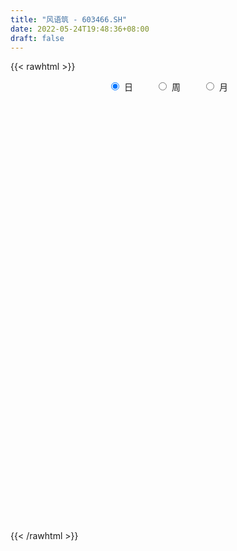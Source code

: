 ```yaml
---
title: "风语筑 - 603466.SH"
date: 2022-05-24T19:48:36+08:00
draft: false
---
```

{{< rawhtml >}}
    <div style="text-align: center">
        <label style="padding: 1rem;"><input style="margin-right: .5rem" type="radio" name="period" value="D" checked onclick="period_change(this)">日</label>
        <label style="padding: 1rem;"><input style="margin-right: .5rem" type="radio" name="period" value="W" onclick="period_change(this)">周</label>
        <label style="padding: 1rem;"><input style="margin-right: .5rem" type="radio" name="period" value="M" onclick="period_change(this)">月</label>
    </div>
    <div id="chart" style="height: 700px;"></div> 
    <script type="text/javascript">
        const D_v = [41993.42,35519.42,39553.93,101049.92,99300.63,116173.93,100685.04,66268.13,55798.67,127749.88,69896.4,44901.84,62229.08,79442.19,123344.7,91780.1,120014.37,94776.54,70561.45,57696.3,39250.24,39596.42,53747.57,56988.83,62332.77,50523.16,55804.7,48244.4,44034.58,37163.55,41762.94,74184.85,78131.35,119794.86,51373.17,41249.99,59809.21,59322.16,32217.3,42477.97,33310.97,39058.37,108955.75,117903.03,79481.76,66039.72,60031.75,41143.75,41763.54,44408.77,56281.23,46356.13,82341.26,52565.54,35132.05,39160.52,39493.66,40415.84,27657.05,26717.62,24825.1,26800.4,25431.77,26158.07,39598.16,33217.6,25317.83,77124.92,34918.92,24779.02,25623.75,25915.05,29017.66,29013.92,23019.51,48338.46,92877.83,69374.26,81900.04,64994.15,42964.3,62716.21,204963.56,259162.31,196293.21,116635.79,97835.79,91118.68,57789.88,84135.15,59272.75,62515.84,67716.85,84034.78,72856.91,71515.85,49000.07,26562.35,30582.78,25712.45,33508.07,32017.75,21942.23,19190.09,23944.85,23776.55,53264.59,33264.4,73064.74,57309.46,50929.67,33520.12,28343.02,106448.75,152870.27,104875.16,164245.13,236434.25,335922.61,254728.43,190595.96,239705.91,262835.63,285285.51,217940.67,179196.85,149860.92,210701.91,142320.34,122678.82,214840.48,190533.2,137189.23,80812.18,77329.43,93038.82,65509.51,81050.26,50135.06,75985.61,103364.47,98688.51,95786.95,143696.57,293544.59,262941.79,470065.87,372437.8,271371.03,399041.18,432173.98,402625.14,252374.96,305088.66,295330.5,235475.61,183320.66,271171.74,205121.45,279039.48,304565.4,217149.44,195996.81,178008.8,150618.26,198991.54,198858.32,290970.16,287696.32,411476.45,258974.63,273120.37,209554.19,264539.02,188463.38,262871.28,232403.6,250685.62,209182.01,156056.44,200192.5,173889.59,242515.18,146541.32,136803.48,153817.38,150626.91,151182.12,142637.84,179016.8,126871.31,149644.11,101491.32,83873.73,93834.25,118525.65,90395.99,248200.05,198098.45,193935.76,167014.7,130598.27,99487.54,87949.33,82106.09,130234.61,145105.84,79931.78,85062.29,149774.79,177836.98,140175.55,139416.97,221307.46,151554.12,125152.03,111350.62,235332.12,204935.33,154566.84,184751.48,114647.66,110525.73,174770.3,130351.36,105133.47,61593.23,81530.78,113494.52,92526.07,65595.49,99348.07,78724.0,91921.03,70311.22,115726.7,76032.56,69483.65,57140.77,66214.48,91071.06,119525.58,66675.78,69308.67,80134.67,80681.75,77928.01,55824.52,130260.14,203369.57]
const D_histogram = [0.0,-0.0008615385,0.1250939119,0.2049917045,0.1582622679,-0.0116434041,-0.1723137276,-0.2772305423,-0.3085999331,-0.2421540819,-0.1900829518,-0.1484501154,-0.0775259649,-0.0016819695,-0.0272136381,-0.0804236329,-0.1550291518,-0.1360342445,-0.1018159331,-0.0947173233,-0.0945622318,-0.1023808665,-0.0934942369,-0.1203385488,-0.0817429772,-0.0467257241,-0.0061078071,-0.004299968,0.0018154455,0.0007333957,0.0117877591,0.0579224088,0.0692492165,0.0069534091,-0.0408019286,-0.0621691094,-0.0210625412,-0.0035322864,0.0097970572,-0.0038402602,0.0001672469,0.0169382568,0.062489419,0.1420562522,0.1644201593,0.1832066425,0.1594197073,0.1149375921,0.0927391841,0.0580184824,0.0113933407,-0.0121953021,-0.0902801926,-0.1656761612,-0.1737918175,-0.1370014048,-0.1100571667,-0.062366167,-0.0308328137,-0.0103713398,-0.0010893745,0.0326102303,0.0593517717,0.0706223738,0.091865957,0.0867667514,0.0824567152,0.0033744755,-0.0412162291,-0.0585659658,-0.0609894894,-0.0448570262,-0.016561129,0.0108930586,0.0286975378,0.0605148482,0.0578278065,0.0290559269,0.0606814647,0.1009251698,0.1135984263,0.1425293313,0.2346919474,0.3566535113,0.340752833,0.2665794393,0.2300001468,0.1494543618,0.1090506012,0.0892948011,0.0705493206,0.0749569674,0.0577367559,0.0602787486,0.0040990582,-0.0827596727,-0.1707038182,-0.2071039633,-0.1903100175,-0.1718923127,-0.1415433968,-0.1030700334,-0.072773523,-0.0573207295,-0.0524892823,-0.0576396111,-0.0226962446,-0.0077989978,0.0416338146,0.0717360105,0.0503282213,0.0116823807,-0.0019453224,0.0544335165,0.1248081441,0.1246766002,0.1777169122,0.2794059222,0.3137220293,0.3945554223,0.3787928726,0.4039188962,0.5219965785,0.5320490137,0.4879699435,0.3652120921,0.2766002318,0.1234222636,0.0026180648,-0.0679555584,-0.036820789,-0.0341064663,-0.1086205101,-0.1705883596,-0.2376478277,-0.2712945996,-0.2816167862,-0.3284670912,-0.3388483556,-0.3225023184,-0.2825060216,-0.2112700379,-0.1811423021,-0.107747475,0.0689365064,0.3137044751,0.5091043042,0.6538613098,0.6237805972,0.6757231399,0.7811950128,0.7635751881,0.6852179593,0.6338788779,0.424584037,0.2539247823,0.0826638736,0.0563850325,-0.0066844709,0.0432485348,0.1102390502,0.0188701223,-0.144672553,-0.2015978527,-0.3165273507,-0.2906733699,-0.3406450565,-0.1973450955,0.0772623277,0.1904938399,0.2313078155,0.0855808184,-0.0100780929,0.0698047772,0.0007346652,0.0671991581,-0.1207041353,-0.2632710442,-0.5084708518,-0.6495475386,-0.6577736964,-0.6982257898,-0.8438710646,-0.9527172795,-0.9744616787,-0.9044281127,-0.8282575746,-0.7592801932,-0.6450043905,-0.6523611193,-0.5790053245,-0.5552272711,-0.4744362188,-0.3904205133,-0.2944963428,-0.1967418173,-0.1510175246,-0.0212566627,0.0893288452,0.0115017766,-0.0871912468,-0.1074364225,-0.089969385,-0.1121169658,-0.1640594383,-0.0930956063,0.0086378238,0.0783556022,0.1477858164,0.2341191398,0.331731254,0.3105624167,0.3117105235,0.3567083001,0.3647533748,0.3719966646,0.3366665455,0.3765688794,0.4134503631,0.373448751,0.2060938329,0.0572025277,-0.0271308493,-0.04864889,-0.1259212754,-0.238268894,-0.2838436923,-0.2698524743,-0.2377901247,-0.2689302429,-0.3119120152,-0.4289130741,-0.5067012931,-0.4787359819,-0.4601661018,-0.3567886655,-0.2756991252,-0.2447486885,-0.1786423883,-0.0878157235,-0.0217938388,0.0693037745,0.1163017331,0.1425027462,0.157161227,0.1494185621,0.1442932138,0.1573407473,0.2726335423,0.2692097083]
const D_fast = [0.0,-0.0010769231,0.1561520053,0.287297724,0.2801338543,0.1073173313,-0.0964314241,-0.2706558743,-0.3791752485,-0.3732679177,-0.3687175256,-0.3641972181,-0.3126545587,-0.2372310557,-0.2695661339,-0.3428820369,-0.4562448437,-0.4712584976,-0.4624941694,-0.4790748904,-0.5025603568,-0.5359742082,-0.5504611379,-0.6073900869,-0.5892302596,-0.5658944376,-0.5268034723,-0.5260706252,-0.5195013503,-0.5204000513,-0.506398748,-0.4457834962,-0.4171443844,-0.4777018394,-0.5356576593,-0.5725671175,-0.5367261846,-0.5200790014,-0.5043003934,-0.5188977759,-0.514848457,-0.4938428829,-0.4326693661,-0.3175884698,-0.2541195229,-0.189531379,-0.1734633874,-0.1892111046,-0.1882247166,-0.2084407976,-0.2522176042,-0.2788550725,-0.3795100112,-0.4963250201,-0.5478886307,-0.5453485693,-0.5459186229,-0.5138191649,-0.489994015,-0.4721253761,-0.4631157544,-0.421263592,-0.3796841076,-0.3507579121,-0.3065478397,-0.2899553574,-0.2736512148,-0.3518898357,-0.4067845975,-0.4387758257,-0.4564467216,-0.451528515,-0.4273729,-0.3971954478,-0.3722165841,-0.3252705617,-0.3135006518,-0.3350085496,-0.2882126457,-0.2227376481,-0.181664785,-0.1171015471,0.0337340557,0.2448589975,0.3141465274,0.3066179935,0.3275387377,0.2843565431,0.2712154329,0.2737833331,0.2726751827,0.2958220714,0.2930360488,0.3106477286,0.2554928028,0.1479441537,0.0173240537,-0.0708520822,-0.1016356408,-0.1261910141,-0.1312279475,-0.1185220925,-0.1064189628,-0.1052963517,-0.1135872251,-0.1331474566,-0.1038781513,-0.090930654,-0.0310893879,0.0169468107,0.0081210767,-0.0276041687,-0.0417182024,0.0282690157,0.1298456792,0.1608832854,0.2583528254,0.4298933161,0.5426399305,0.722112179,0.8010478475,0.9271535952,1.1757304221,1.3187951107,1.3967085264,1.365253698,1.3457918957,1.2234694934,1.1033198107,1.015757298,1.0376868701,1.0318745762,0.9302054049,0.8255904655,0.6991190404,0.5976486186,0.5169222355,0.3879551578,0.2928618044,0.228582262,0.1979520535,0.2163705276,0.201212688,0.2476706462,0.4415887543,0.7647828418,1.0874587469,1.3956810799,1.5215455166,1.7424188443,2.0431894704,2.2164634427,2.3094107037,2.4165413418,2.3133925102,2.2062144511,2.0556195108,2.0434369278,1.9786963066,2.0394414461,2.133991724,2.0473403267,1.8476295131,1.7403047502,1.5462434146,1.4994290529,1.3642961022,1.4582597893,1.7521827944,1.9130377665,2.0116786961,1.8873469036,1.789168469,1.8865025334,1.8176160878,1.9008803701,1.682801043,1.474416373,1.1020988524,0.798635281,0.6259656991,0.4109571582,0.0543441173,-0.2926814175,-0.5580412363,-0.7141146985,-0.8450085541,-0.965851221,-1.0128265158,-1.1832735245,-1.2546690609,-1.3696978252,-1.4075158277,-1.4211052504,-1.3988051656,-1.3502360945,-1.342266183,-1.2178194867,-1.0849017675,-1.1598533919,-1.280344227,-1.3274485084,-1.3324738171,-1.3826506393,-1.4756079714,-1.4279180411,-1.324025155,-1.2347184761,-1.1283418077,-0.9834786993,-0.8029337717,-0.7464620048,-0.6673862671,-0.5332114155,-0.4339779971,-0.3337355411,-0.2848990238,-0.1508544701,-0.0106103957,0.04275018,-0.0730812798,-0.2076719532,-0.2987880425,-0.3324683057,-0.4412210099,-0.6131358521,-0.7296715734,-0.7831434739,-0.8105286555,-0.9089013345,-1.0298611105,-1.254090438,-1.4585539803,-1.5502726646,-1.6467443099,-1.6325640399,-1.6203992809,-1.6506360164,-1.6291903133,-1.5603175793,-1.4997441544,-1.3913205974,-1.3152472056,-1.2534205059,-1.1994717184,-1.1698597427,-1.1389117875,-1.0865290672,-0.9030778867,-0.8391992936]
const D_slow = [0.0,-0.0002153846,0.0310580934,0.0823060195,0.1218715865,0.1189607354,0.0758823035,0.006574668,-0.0705753153,-0.1311138358,-0.1786345738,-0.2157471026,-0.2351285938,-0.2355490862,-0.2423524957,-0.262458404,-0.3012156919,-0.335224253,-0.3606782363,-0.3843575671,-0.4079981251,-0.4335933417,-0.4569669009,-0.4870515381,-0.5074872824,-0.5191687135,-0.5206956652,-0.5217706572,-0.5213167958,-0.5211334469,-0.5181865071,-0.5037059049,-0.4863936008,-0.4846552485,-0.4948557307,-0.5103980081,-0.5156636434,-0.516546715,-0.5140974507,-0.5150575157,-0.515015704,-0.5107811398,-0.495158785,-0.459644722,-0.4185396822,-0.3727380215,-0.3328830947,-0.3041486967,-0.2809639007,-0.2664592801,-0.2636109449,-0.2666597704,-0.2892298186,-0.3306488589,-0.3740968132,-0.4083471644,-0.4358614561,-0.4514529979,-0.4591612013,-0.4617540363,-0.4620263799,-0.4538738223,-0.4390358794,-0.4213802859,-0.3984137967,-0.3767221088,-0.35610793,-0.3552643111,-0.3655683684,-0.3802098599,-0.3954572322,-0.4066714888,-0.410811771,-0.4080885064,-0.4009141219,-0.3857854099,-0.3713284583,-0.3640644765,-0.3488941104,-0.3236628179,-0.2952632113,-0.2596308785,-0.2009578917,-0.1117945138,-0.0266063056,0.0400385542,0.0975385909,0.1349021814,0.1621648317,0.184488532,0.2021258621,0.220865104,0.2352992929,0.2503689801,0.2513937446,0.2307038264,0.1880278719,0.1362518811,0.0886743767,0.0457012985,0.0103154493,-0.015452059,-0.0336454398,-0.0479756222,-0.0610979428,-0.0755078455,-0.0811819067,-0.0831316561,-0.0727232025,-0.0547891999,-0.0422071445,-0.0392865494,-0.03977288,-0.0261645008,0.0050375352,0.0362066852,0.0806359133,0.1504873938,0.2289179012,0.3275567567,0.4222549749,0.5232346989,0.6537338436,0.786746097,0.9087385829,1.0000416059,1.0691916639,1.1000472298,1.100701746,1.0837128564,1.0745076591,1.0659810425,1.038825915,0.9961788251,0.9367668682,0.8689432183,0.7985390217,0.7164222489,0.63171016,0.5510845804,0.480458075,0.4276405656,0.38235499,0.3554181213,0.3726522479,0.4510783667,0.5783544427,0.7418197702,0.8977649194,1.0666957044,1.2619944576,1.4528882546,1.6241927444,1.7826624639,1.8888084732,1.9522896687,1.9729556371,1.9870518953,1.9853807775,1.9961929112,2.0237526738,2.0284702044,1.9923020661,1.9419026029,1.8627707653,1.7901024228,1.7049411587,1.6556048848,1.6749204667,1.7225439267,1.7803708806,1.8017660852,1.799246562,1.8166977563,1.8168814226,1.8336812121,1.8035051783,1.7376874172,1.6105697043,1.4481828196,1.2837393955,1.109182948,0.8982151819,0.660035862,0.4164204424,0.1903134142,-0.0167509795,-0.2065710278,-0.3678221254,-0.5309124052,-0.6756637363,-0.8144705541,-0.9330796088,-1.0306847371,-1.1043088228,-1.1534942772,-1.1912486583,-1.196562824,-1.1742306127,-1.1713551685,-1.1931529802,-1.2200120859,-1.2425044321,-1.2705336736,-1.3115485331,-1.3348224347,-1.3326629788,-1.3130740782,-1.2761276241,-1.2175978392,-1.1346650257,-1.0570244215,-0.9790967906,-0.8899197156,-0.7987313719,-0.7057322057,-0.6215655694,-0.5274233495,-0.4240607587,-0.330698571,-0.2791751128,-0.2648744808,-0.2716571932,-0.2838194157,-0.3152997345,-0.374866958,-0.4458278811,-0.5132909997,-0.5727385308,-0.6399710916,-0.7179490954,-0.8251773639,-0.9518526872,-1.0715366826,-1.1865782081,-1.2757753745,-1.3447001558,-1.4058873279,-1.450547925,-1.4725018558,-1.4779503155,-1.4606243719,-1.4315489386,-1.3959232521,-1.3566329454,-1.3192783048,-1.2832050014,-1.2438698145,-1.175711429,-1.1084090019]
const D_data = [['2021-05-13', 19.7125, 19.7939, 19.2714, 19.95],['2021-05-14', 19.8279, 19.7804, 19.0, 19.9229],['2021-05-17', 19.76, 21.7618, 19.6921, 21.7618],['2021-05-18', 22.8, 21.8839, 21.1918, 23.7161],['2021-05-19', 21.5582, 20.5471, 20.0789, 21.6532],['2021-05-20', 20.0789, 18.4911, 18.4911, 20.2214],['2021-05-21', 18.3282, 17.6496, 17.5614, 18.3961],['2021-05-24', 17.8261, 17.4529, 17.3714, 17.9686],['2021-05-25', 17.4529, 17.765, 17.3918, 17.9821],['2021-05-26', 17.9821, 18.8507, 17.8871, 19.5429],['2021-05-27', 18.7354, 18.7964, 18.2264, 18.9457],['2021-05-28', 18.8439, 18.7557, 18.4368, 18.9593],['2021-05-31', 18.8507, 19.3054, 18.7964, 19.5496],['2021-06-01', 19.58, 19.7, 19.11, 20.38],['2021-06-02', 19.31, 18.52, 18.35, 19.5],['2021-06-03', 18.27, 17.88, 17.8, 18.56],['2021-06-04', 17.9, 17.13, 17.0, 18.27],['2021-06-07', 17.32, 17.99, 17.32, 18.17],['2021-06-08', 18.1, 18.18, 17.41, 18.3],['2021-06-09', 18.34, 17.82, 17.58, 18.34],['2021-06-10', 17.91, 17.62, 17.5, 17.95],['2021-06-11', 17.45, 17.36, 17.34, 17.78],['2021-06-15', 17.38, 17.43, 17.09, 17.85],['2021-06-16', 17.41, 16.78, 16.75, 17.42],['2021-06-17', 16.75, 17.48, 16.71, 17.7],['2021-06-18', 17.44, 17.51, 17.12, 17.67],['2021-06-21', 17.35, 17.69, 17.13, 17.95],['2021-06-22', 17.68, 17.24, 17.15, 17.79],['2021-06-23', 17.31, 17.24, 17.1, 17.55],['2021-06-24', 17.05, 17.09, 16.91, 17.36],['2021-06-25', 17.12, 17.2, 17.08, 17.55],['2021-06-28', 17.21, 17.75, 17.2, 18.08],['2021-06-29', 17.9, 17.45, 17.45, 18.3],['2021-06-30', 17.46, 16.35, 16.15, 17.62],['2021-07-01', 16.33, 16.15, 15.9, 16.49],['2021-07-02', 16.1, 16.18, 15.96, 16.53],['2021-07-05', 16.19, 16.91, 16.18, 17.15],['2021-07-06', 17.08, 16.69, 16.45, 17.21],['2021-07-07', 16.7, 16.65, 16.5, 16.79],['2021-07-08', 16.71, 16.24, 16.2, 16.73],['2021-07-09', 16.2, 16.36, 16.16, 16.48],['2021-07-12', 16.37, 16.51, 16.22, 16.6],['2021-07-13', 16.92, 17.0, 16.91, 17.8],['2021-07-14', 16.83, 17.78, 16.62, 17.8],['2021-07-15', 17.76, 17.4, 17.02, 17.76],['2021-07-16', 17.4, 17.55, 17.23, 17.67],['2021-07-19', 17.53, 17.09, 16.91, 17.53],['2021-07-20', 17.0, 16.71, 16.68, 17.0],['2021-07-21', 16.67, 16.85, 16.57, 17.0],['2021-07-22', 16.81, 16.56, 16.5, 16.87],['2021-07-23', 16.56, 16.18, 16.06, 16.65],['2021-07-26', 16.11, 16.24, 15.98, 16.41],['2021-07-27', 16.17, 15.2, 15.17, 16.17],['2021-07-28', 15.05, 14.67, 14.1, 15.09],['2021-07-29', 14.8, 15.1, 14.8, 15.15],['2021-07-30', 15.06, 15.56, 14.91, 15.64],['2021-08-02', 15.63, 15.45, 15.0, 15.63],['2021-08-03', 15.44, 15.78, 15.41, 16.02],['2021-08-04', 15.78, 15.69, 15.62, 16.08],['2021-08-05', 15.69, 15.61, 15.53, 15.84],['2021-08-06', 15.5, 15.48, 15.19, 15.59],['2021-08-09', 15.39, 15.85, 15.36, 15.91],['2021-08-10', 15.83, 15.9, 15.67, 15.99],['2021-08-11', 15.75, 15.8, 15.72, 15.99],['2021-08-12', 15.72, 16.02, 15.71, 16.29],['2021-08-13', 16.03, 15.75, 15.65, 16.11],['2021-08-16', 15.75, 15.75, 15.58, 15.92],['2021-08-17', 15.38, 14.57, 14.53, 15.38],['2021-08-18', 14.52, 14.6, 14.43, 14.78],['2021-08-19', 14.68, 14.68, 14.6, 14.92],['2021-08-20', 14.67, 14.71, 14.4, 14.79],['2021-08-23', 14.55, 14.88, 14.54, 14.95],['2021-08-24', 14.88, 15.07, 14.8, 15.18],['2021-08-25', 15.14, 15.15, 15.0, 15.34],['2021-08-26', 15.2, 15.11, 15.0, 15.25],['2021-08-27', 15.11, 15.4, 15.0, 15.75],['2021-08-30', 15.85, 15.04, 15.02, 16.07],['2021-08-31', 14.85, 14.61, 14.29, 15.16],['2021-09-01', 14.62, 15.36, 14.61, 15.5],['2021-09-02', 15.36, 15.68, 15.16, 15.71],['2021-09-03', 15.62, 15.52, 15.4, 15.67],['2021-09-06', 15.52, 15.9, 15.36, 16.03],['2021-09-07', 15.91, 17.14, 15.85, 17.49],['2021-09-08', 17.09, 18.31, 17.05, 18.5],['2021-09-09', 17.42, 17.14, 16.93, 17.76],['2021-09-10', 16.9, 16.41, 16.36, 17.18],['2021-09-13', 16.39, 16.79, 16.26, 17.14],['2021-09-14', 16.68, 16.09, 16.08, 16.84],['2021-09-15', 16.11, 16.39, 15.9, 16.43],['2021-09-16', 16.42, 16.59, 16.3, 17.04],['2021-09-17', 16.59, 16.59, 16.08, 16.83],['2021-09-22', 16.23, 16.93, 16.22, 17.0],['2021-09-23', 17.04, 16.71, 16.52, 17.04],['2021-09-24', 16.79, 17.0, 16.6, 17.12],['2021-09-27', 16.83, 16.18, 16.01, 17.0],['2021-09-28', 16.4, 15.41, 15.38, 16.4],['2021-09-29', 15.2, 14.85, 14.82, 15.34],['2021-09-30', 14.85, 15.03, 14.79, 15.09],['2021-10-08', 15.19, 15.5, 15.04, 15.67],['2021-10-11', 15.59, 15.48, 15.2, 15.63],['2021-10-12', 15.46, 15.64, 15.2, 15.89],['2021-10-13', 15.68, 15.83, 15.51, 15.9],['2021-10-14', 15.83, 15.84, 15.6, 15.89],['2021-10-15', 15.83, 15.72, 15.69, 15.88],['2021-10-18', 15.58, 15.59, 15.11, 15.6],['2021-10-19', 15.52, 15.41, 15.39, 15.68],['2021-10-20', 15.41, 15.95, 15.2, 16.19],['2021-10-21', 16.0, 15.81, 15.7, 16.27],['2021-10-22', 15.81, 16.42, 15.75, 16.6],['2021-10-25', 16.53, 16.43, 16.16, 16.77],['2021-10-26', 16.3, 15.85, 15.77, 16.3],['2021-10-27', 15.85, 15.49, 15.22, 15.98],['2021-10-28', 15.49, 15.66, 15.16, 15.83],['2021-10-29', 15.71, 16.67, 15.36, 16.72],['2021-11-01', 16.59, 17.26, 16.59, 17.45],['2021-11-02', 17.22, 16.67, 16.53, 17.43],['2021-11-03', 16.65, 17.61, 16.64, 17.74],['2021-11-04', 17.65, 18.84, 17.24, 19.04],['2021-11-05', 18.31, 18.63, 18.11, 20.5],['2021-11-08', 18.37, 19.85, 18.34, 19.99],['2021-11-09', 19.21, 19.18, 19.01, 19.87],['2021-11-10', 19.21, 20.1, 19.21, 20.57],['2021-11-11', 21.07, 22.11, 20.69, 22.11],['2021-11-12', 21.94, 21.63, 20.98, 22.11],['2021-11-15', 21.31, 21.39, 20.0, 21.72],['2021-11-16', 21.07, 20.43, 20.26, 21.35],['2021-11-17', 20.5, 20.69, 20.06, 21.05],['2021-11-18', 20.6, 19.54, 19.11, 20.65],['2021-11-19', 19.22, 19.41, 19.0, 20.09],['2021-11-22', 19.37, 19.65, 19.31, 20.03],['2021-11-23', 19.58, 20.93, 19.26, 21.09],['2021-11-24', 20.75, 20.79, 20.28, 21.45],['2021-11-25', 20.66, 19.72, 19.63, 20.66],['2021-11-26', 19.48, 19.54, 19.27, 19.92],['2021-11-29', 19.1, 19.1, 18.98, 19.46],['2021-11-30', 19.31, 19.17, 18.56, 19.5],['2021-12-01', 19.07, 19.24, 18.83, 19.35],['2021-12-02', 19.2, 18.49, 18.36, 19.2],['2021-12-03', 18.59, 18.62, 18.38, 18.84],['2021-12-06', 18.69, 18.79, 18.17, 19.14],['2021-12-07', 18.79, 19.07, 18.31, 19.4],['2021-12-08', 19.04, 19.63, 18.85, 19.75],['2021-12-09', 19.69, 19.29, 19.27, 19.88],['2021-12-10', 19.19, 20.05, 19.06, 20.27],['2021-12-13', 20.55, 22.06, 20.31, 22.06],['2021-12-14', 22.6, 24.27, 22.42, 24.27],['2021-12-15', 24.44, 25.25, 23.78, 26.7],['2021-12-16', 25.17, 26.1, 24.02, 27.33],['2021-12-17', 25.51, 24.85, 24.6, 26.08],['2021-12-20', 24.55, 26.6, 24.2, 27.34],['2021-12-21', 26.0, 28.45, 24.64, 29.26],['2021-12-22', 28.27, 27.96, 27.41, 30.88],['2021-12-23', 27.5, 27.74, 27.0, 28.86],['2021-12-24', 28.28, 28.5, 27.81, 29.75],['2021-12-27', 29.5, 26.5, 26.02, 29.61],['2021-12-28', 26.78, 26.5, 26.28, 27.66],['2021-12-29', 26.5, 25.98, 25.9, 27.1],['2021-12-30', 25.98, 27.6, 25.69, 28.2],['2021-12-31', 27.85, 27.2, 26.83, 28.0],['2022-01-04', 27.48, 28.88, 27.1, 29.49],['2022-01-05', 28.3, 29.76, 28.3, 30.79],['2022-01-06', 29.0, 28.05, 27.53, 29.0],['2022-01-07', 28.16, 26.69, 26.16, 28.75],['2022-01-10', 26.44, 27.57, 25.56, 27.83],['2022-01-11', 27.39, 26.44, 26.0, 27.69],['2022-01-12', 27.1, 27.98, 27.1, 28.35],['2022-01-13', 27.58, 26.96, 26.7, 28.47],['2022-01-14', 27.77, 29.66, 27.31, 29.66],['2022-01-17', 30.84, 32.63, 30.02, 32.63],['2022-01-18', 33.5, 32.01, 31.22, 35.03],['2022-01-19', 31.77, 31.94, 31.33, 33.3],['2022-01-20', 32.0, 29.7, 29.25, 32.32],['2022-01-21', 30.5, 29.96, 29.7, 31.33],['2022-01-24', 29.44, 32.4, 29.15, 32.77],['2022-01-25', 31.6, 30.85, 30.61, 32.17],['2022-01-26', 31.5, 32.83, 30.4, 33.44],['2022-01-27', 32.1, 29.55, 29.55, 33.2],['2022-01-28', 28.8, 29.32, 26.66, 30.62],['2022-02-07', 28.5, 26.91, 26.5, 29.08],['2022-02-08', 26.29, 26.92, 25.58, 27.58],['2022-02-09', 26.7, 27.85, 26.1, 28.46],['2022-02-10', 27.71, 26.94, 26.6, 28.29],['2022-02-11', 26.46, 24.64, 24.3, 26.7],['2022-02-14', 24.0, 23.8, 23.5, 24.58],['2022-02-15', 23.88, 23.84, 23.51, 24.53],['2022-02-16', 24.21, 24.41, 23.62, 24.75],['2022-02-17', 23.9, 24.2, 23.7, 24.86],['2022-02-18', 23.8, 23.85, 22.92, 24.14],['2022-02-21', 23.82, 24.31, 23.49, 24.63],['2022-02-22', 23.95, 22.49, 22.3, 23.95],['2022-02-23', 22.51, 23.1, 22.51, 23.45],['2022-02-24', 22.81, 22.18, 21.68, 23.37],['2022-02-25', 22.55, 22.64, 22.42, 23.25],['2022-02-28', 22.5, 22.64, 22.02, 22.82],['2022-03-01', 22.71, 22.85, 22.37, 23.09],['2022-03-02', 22.52, 23.04, 22.37, 23.2],['2022-03-03', 23.05, 22.47, 22.34, 23.16],['2022-03-04', 22.51, 23.76, 22.14, 24.68],['2022-03-07', 23.4, 24.03, 22.97, 24.3],['2022-03-08', 23.8, 21.63, 21.63, 23.94],['2022-03-09', 21.11, 20.69, 19.55, 21.58],['2022-03-10', 21.0, 21.1, 20.79, 21.73],['2022-03-11', 20.67, 21.31, 20.42, 21.65],['2022-03-14', 21.01, 20.54, 20.5, 21.27],['2022-03-15', 20.26, 19.67, 19.66, 20.69],['2022-03-16', 19.98, 20.97, 19.5, 21.26],['2022-03-17', 21.33, 21.6, 21.11, 22.49],['2022-03-18', 21.51, 21.51, 21.14, 21.81],['2022-03-21', 21.7, 21.79, 21.4, 21.98],['2022-03-22', 21.71, 22.4, 21.2, 22.82],['2022-03-23', 22.79, 23.1, 22.22, 23.18],['2022-03-24', 22.76, 21.92, 21.69, 22.78],['2022-03-25', 21.56, 22.25, 21.56, 22.84],['2022-03-28', 22.6, 23.06, 22.26, 24.28],['2022-03-29', 23.13, 22.91, 22.61, 23.68],['2022-03-30', 22.7, 23.13, 22.3, 23.17],['2022-03-31', 23.02, 22.71, 22.53, 23.36],['2022-04-01', 22.5, 23.87, 22.02, 23.97],['2022-04-06', 24.0, 24.29, 23.6, 24.77],['2022-04-07', 23.81, 23.58, 23.58, 24.77],['2022-04-08', 23.37, 21.61, 21.46, 23.5],['2022-04-11', 20.98, 21.05, 20.8, 21.91],['2022-04-12', 21.49, 21.2, 20.33, 21.88],['2022-04-13', 20.97, 21.63, 19.99, 22.68],['2022-04-14', 20.65, 20.55, 20.4, 21.15],['2022-04-15', 20.19, 19.4, 19.36, 20.2],['2022-04-18', 19.29, 19.54, 18.68, 19.73],['2022-04-19', 19.29, 19.91, 19.26, 20.07],['2022-04-20', 20.01, 19.98, 19.98, 20.82],['2022-04-21', 19.74, 18.9, 18.81, 20.04],['2022-04-22', 18.7, 18.22, 18.21, 19.11],['2022-04-25', 17.7, 16.45, 16.45, 17.77],['2022-04-26', 16.44, 15.91, 15.9, 16.81],['2022-04-27', 15.56, 16.56, 15.3, 16.76],['2022-04-28', 16.33, 16.03, 15.8, 16.6],['2022-04-29', 15.81, 16.92, 15.52, 17.19],['2022-05-05', 16.87, 16.7, 16.61, 16.98],['2022-05-06', 16.3, 15.97, 15.85, 16.3],['2022-05-09', 16.16, 16.3, 15.98, 16.64],['2022-05-10', 15.9, 16.72, 15.82, 16.75],['2022-05-11', 16.63, 16.58, 16.57, 17.36],['2022-05-12', 16.47, 17.13, 16.4, 17.65],['2022-05-13', 17.29, 16.82, 16.7, 17.29],['2022-05-16', 16.98, 16.66, 16.45, 17.18],['2022-05-17', 17.0, 16.55, 15.91, 17.0],['2022-05-18', 16.74, 16.22, 16.19, 16.89],['2022-05-19', 15.9, 16.15, 15.69, 16.15],['2022-05-20', 16.11, 16.34, 16.08, 16.45],['2022-05-23', 17.3, 17.97, 17.2, 17.97],['2022-05-24', 17.97, 16.84, 16.81, 18.06]]
const W_v = [119.21,1100.53,12688.98,832991.7999999999,469763.64,305049.31,247762.33,215760.83,157929.7,120296.26,176995.24,79449.27,142762.02,207768.33,223272.83,159306.45,291205.21,108320.63,43821.25,262252.28,315773.31,227528.78,231330.27,158259.94,142273.96,287598.67,286741.8,164039.83,98908.82,126328.15,114304.37,140687.31,259106.75,223316.73,166812.32,151945.42,157423.99,185786.85,240644.68,153673.62,186935.6,139743.43,191538.46,137171.26,110461.75,117082.71,87866.25,95939.51,109505.27,126398.09,116541.05,91840.58,169913.08,296610.31,263856.66,324807.26,186223.23,141845.42,190572.52,206809.1,119412.64,324562.0499999999,118434.58,228325.6,402068.88,191320.57,135512.8,200171.77,298118.32,499174.02,707405.3200000001,573883.78,251876.34,198834.16,309473.32,205693.75,192912.02,371236.83,56929.0,133700.14,130525.12,93835.46,88235.37,53495.94,128755.28,124596.18,161485.57,171159.14,89126.16,79816.94,62716.82,101883.8,276829.37,222363.4,459348.15,205542.34,213059.86,153320.26,330676.5700000001,181598.68,46333.64,246742.66,343146.79,159868.13,125932.39,93087.39,399492.01,344040.91,203903.82,245484.81,288253.93,290784.39,234258.37,190871.23,277060.94,219115.5,149229.84,190859.02,187407.24,267560.85,314863.96,217116.76,184884.89,164791.5,228541.01,310161.45,287232.12,298655.73,273593.31,134817.16,78141.0,126804.46,470362.39,354074.6,497107.11,553630.28,353291.25,214098.17,463557.87,483410.47,688927.4,342648.75,244895.81,216684.09,147325.0,268868.95,354353.91,336294.77,322449.3,184961.08,176823.94,85865.69,32452.79,172880.12,247293.24,270080.43,299423.13,335019.83,308164.3,174448.66,209289.34,253450.13,173629.25,204947.89,122547.45,234446.99,180721.54,150704.18,152066.14,171697.8,75943.75,69599.21,143406.63,154420.97,107038.63,90617.51,80435.92,87690.9,66030.11,179221.55,496709.48,384312.12,88675.78,193436.16,456763.45,364614.9199999999,476810.4400000001,301880.95,223592.33,227010.17,364734.22,227137.61,411438.63,243629.04,255555.5,159109.27,151206.0,187764.44,155304.6,352110.58,839771.0800000001,390152.25,214267.47,219935.18,30582.78,132370.59,207315.13,276551.02,994347.42,1233151.4399999999,900020.6900000001,746053.9099999999,367063.08,517522.11,1670361.0800000001,1791303.9199999997,1190419.96,996751.1300000001,1017447.0799999998,1440821.96,1198962.8999999999,981835.72,738971.2100000001,699661.3800000001,634829.6699999999,789134.7200000001,525327.65,692266.5800000001,844696.35,544253.65,635428.52,414740.09,456031.02,145516.21,400627.67,363877.62,333629.71]
const W_histogram = [0.0,0.3103580627,0.9876254672,1.713756446,1.7268934966,1.5660645622,1.3085125623,0.9799805977,0.7284536798,0.4502314988,0.3006959988,0.1433224538,0.0343400353,-0.0721238297,-0.0860607546,-0.348875814,-0.4617126734,-0.5204399819,-0.5115932858,-0.4283813007,-0.2254716286,-0.2469206732,-0.3150833324,-0.2422951528,-0.1636611666,-0.0842634736,0.0977205119,0.2626694622,0.3374068342,0.3059612991,0.2276630839,0.1514916125,-0.1238454276,-0.2969336563,-0.493193199,-0.6951419692,-0.7363061786,-0.809950759,-0.7154474782,-0.6270913568,-0.5134542513,-0.5340519688,-0.6446763001,-0.7747136979,-0.8298725074,-0.8682305491,-0.8657756526,-0.8449447536,-0.7604593026,-0.637482921,-0.6712754693,-0.6736992463,-0.6530760531,-0.5714726675,-0.4899783468,-0.3422868385,-0.2872549114,-0.2132050111,-0.1026021764,-0.0285468199,0.0308585471,0.1253136483,0.2002963756,0.2604036569,0.3393516931,0.3566437774,0.3189128451,0.341068338,0.3699368161,0.4601535771,0.6058908822,0.6105617501,0.5846756678,0.5120667204,0.532667918,0.4343583337,0.3631181445,0.2996771344,0.2200525126,0.1003312994,-0.0035533462,-0.1006798009,-0.1343553365,-0.1777605691,-0.1577729489,-0.1043624403,-0.0317035784,0.0007817152,-0.0070449564,-0.0228195072,-0.029709802,-0.0240996819,0.0133506228,0.0440858122,0.1286592879,0.1352860501,0.1621223902,0.1669386178,0.1997588504,0.202919544,0.1950881263,0.2106463473,0.1928034632,0.1471567705,0.1069260774,0.0762885005,-0.1209923066,-0.2349911478,-0.2794426269,-0.2912036189,-0.2746915843,-0.2173152828,-0.1567623803,-0.0801429001,0.0070397794,0.0577238569,0.0299017848,-0.0336043564,-0.0680098101,-0.0289419321,-0.0635990752,-0.0199548336,-0.0290690694,-0.0455950083,-0.036784712,-0.0345530764,-0.0074715405,0.0268585853,0.0634371685,0.0590876178,0.0586239137,0.0431663615,0.0874417986,0.1133742049,0.2154024447,0.2492905188,0.3186692782,0.3929427561,0.4728531908,0.5579605941,0.4387879643,0.3089896329,0.2721624788,0.2005189961,0.1185780564,0.1225508783,0.1642945461,0.2505323078,0.2157979328,0.2039999797,0.0737930669,-0.0395356647,-0.0912119829,-0.1208188289,-0.0988234386,-0.0445446422,0.1259635993,0.313324819,0.3300903377,0.243493315,0.2390085186,0.2237453838,0.1838351007,0.0435362948,-0.0484951779,-0.1945429794,-0.2745459901,-0.3200251656,-0.3689019459,-0.4680380389,-0.4720200414,-0.3726379847,-0.3271591371,-0.2824575816,-0.2832494359,-0.2923786703,-0.2674831265,-0.2453397202,-0.2034420037,-0.1309714559,0.1407772174,0.402905122,0.5339133497,0.6136335687,0.4910631872,0.453578482,0.2960179493,0.1892075517,0.1142688777,0.0336186244,-0.0917708814,-0.161838598,-0.12873392,-0.1957779945,-0.2737693402,-0.3194482739,-0.3194155792,-0.373606562,-0.3476870313,-0.3084981466,-0.2132039032,-0.1325639961,-0.0503562174,-0.1232464627,-0.1335321142,-0.1196892976,-0.0605436131,-0.0046834409,0.155328033,0.4382478055,0.4492459361,0.4381798968,0.3458573158,0.3566276421,0.6457027076,1.019197999,1.1078066178,1.0610998182,1.1516953924,1.1505821558,1.0294349573,0.5792338811,0.1933190146,-0.1593162381,-0.3235484804,-0.5881756675,-0.7313988862,-0.7548919072,-0.6442287214,-0.7014243794,-0.8560428464,-0.9959353987,-1.1246528157,-1.214718801,-1.1581970252,-1.0949975732,-0.9658886712]
const W_fast = [0.0,0.3879475783,1.3121213497,2.46669144,2.9115518648,3.1422390709,3.2118152116,3.1282783964,3.0588648985,2.8932005921,2.8188390918,2.6972961603,2.5968987506,2.4724039282,2.4369518146,2.0869178018,1.858652774,1.66981547,1.5507638447,1.5268805046,1.6734222695,1.5902430566,1.4433095644,1.4555239557,1.4932426503,1.5515744749,1.7579885884,1.9886049043,2.1476939848,2.1927387745,2.1713563302,2.1330577619,1.8267593649,1.5794377221,1.2598798798,0.8841456172,0.6589048631,0.382772593,0.2984140042,0.2299972865,0.2152708291,0.0611601195,-0.2106332869,-0.5343491091,-0.7969760455,-1.0523917245,-1.2663807411,-1.4567860306,-1.5624154051,-1.5988097538,-1.8004211694,-1.9712697581,-2.1139155781,-2.1751803593,-2.2161806254,-2.1540608268,-2.1708426275,-2.1500939799,-2.0651416893,-1.9982230378,-1.9311030341,-1.8053195208,-1.6802626996,-1.5550545041,-1.3912685446,-1.284815516,-1.2428182369,-1.1353956595,-1.0140429774,-0.8087878221,-0.5115777965,-0.3542664911,-0.2339836564,-0.1785759237,-0.0248077466,-0.0145277474,0.0050115994,0.0164898729,-0.0081216208,-0.102760009,-0.2075329912,-0.3298293961,-0.3970937658,-0.4849391408,-0.5043947577,-0.4770748592,-0.4123418919,-0.3796611695,-0.3892490802,-0.4107285079,-0.4250462531,-0.4254610535,-0.3846730931,-0.3429164506,-0.226178153,-0.1857298782,-0.1183629406,-0.0718120586,0.0109478867,0.0648384662,0.1057790802,0.1739988879,0.2043568696,0.1954993696,0.1820001958,0.1704347441,-0.0570941397,-0.2298407679,-0.3441529037,-0.4287148004,-0.4808756618,-0.4778281811,-0.4564658736,-0.3998821185,-0.3109394942,-0.2458244524,-0.2661710783,-0.3380783086,-0.3894862148,-0.3576538198,-0.4082107318,-0.3695551986,-0.3859367017,-0.4138613927,-0.4142472743,-0.4206539078,-0.395440257,-0.354395485,-0.3019576096,-0.2915352559,-0.2773429815,-0.2820089434,-0.2158730566,-0.1615970991,-0.0057182481,0.0904924557,0.2395385347,0.4120477016,0.610171434,0.8347689858,0.8252933471,0.7727424239,0.8039558895,0.7824421558,0.7301457302,0.7647562717,0.847573576,0.9964444146,1.0156595228,1.0548615646,0.9431029185,0.8198902708,0.7454109569,0.6855994037,0.6828889344,0.7260315702,0.9280307115,1.193723136,1.2930112391,1.2672875451,1.3225548784,1.3632280895,1.3692765816,1.2398618494,1.1357065823,0.9410230359,0.7923835276,0.6668980607,0.5257957939,0.3096501913,0.1876631784,0.193885739,0.1575748022,0.1316619623,0.0600577491,-0.0221661529,-0.0641413907,-0.1033329144,-0.1122956989,-0.072568015,0.2343749626,0.5972291477,0.8617157128,1.094844324,1.0950397393,1.1709496546,1.0873936093,1.0278850995,0.9815136449,0.9092680478,0.7609358216,0.6504084555,0.6513296535,0.5353410804,0.3889073997,0.2633663974,0.1835451974,0.035952574,-0.0250496531,-0.0629853051,-0.0209920375,0.0265068706,0.096125595,-0.007576266,-0.051244946,-0.0673244538,-0.0233146726,0.0313746393,0.2302181215,0.6226998454,0.74600946,0.8444883949,0.8386301428,0.9385573796,1.3890581221,2.0173529132,2.3829131864,2.6014813414,2.9800007638,3.266533066,3.4027446069,3.097352001,2.7597668881,2.3673025758,2.1221832135,1.7105121096,1.3844391693,1.1722231714,1.1218291769,0.8892774241,0.5206482455,0.1317718435,-0.2781087774,-0.671854463,-0.9048819435,-1.1154318848,-1.2277951506]
const W_slow = [0.0,0.0775895157,0.3244958825,0.752934994,1.1846583681,1.5761745087,1.9033026493,2.1482977987,2.3304112186,2.4429690933,2.518143093,2.5539737065,2.5625587153,2.5445277579,2.5230125692,2.4357936157,2.3203654474,2.1902554519,2.0623571305,1.9552618053,1.8988938981,1.8371637298,1.7583928967,1.6978191085,1.6569038169,1.6358379485,1.6602680765,1.725935442,1.8102871506,1.8867774754,1.9436932463,1.9815661495,1.9506047926,1.8763713785,1.7530730787,1.5792875864,1.3952110418,1.192723352,1.0138614824,0.8570886432,0.7287250804,0.5952120882,0.4340430132,0.2403645887,0.0328964619,-0.1841611754,-0.4006050885,-0.6118412769,-0.8019561026,-0.9613268328,-1.1291457001,-1.2975705117,-1.460839525,-1.6037076919,-1.7262022786,-1.8117739882,-1.8835877161,-1.9368889688,-1.9625395129,-1.9696762179,-1.9619615811,-1.9306331691,-1.8805590752,-1.8154581609,-1.7306202377,-1.6414592933,-1.561731082,-1.4764639975,-1.3839797935,-1.2689413992,-1.1174686787,-0.9648282412,-0.8186593242,-0.6906426441,-0.5574756646,-0.4488860812,-0.3581065451,-0.2831872615,-0.2281741333,-0.2030913085,-0.203979645,-0.2291495952,-0.2627384293,-0.3071785716,-0.3466218088,-0.3727124189,-0.3806383135,-0.3804428847,-0.3822041238,-0.3879090006,-0.3953364511,-0.4013613716,-0.3980237159,-0.3870022628,-0.3548374409,-0.3210159283,-0.2804853308,-0.2387506763,-0.1888109637,-0.1380810778,-0.0893090462,-0.0366474594,0.0115534064,0.0483425991,0.0750741184,0.0941462435,0.0638981669,0.0051503799,-0.0647102768,-0.1375111815,-0.2061840776,-0.2605128983,-0.2997034933,-0.3197392184,-0.3179792735,-0.3035483093,-0.2960728631,-0.3044739522,-0.3214764047,-0.3287118878,-0.3446116566,-0.349600365,-0.3568676323,-0.3682663844,-0.3774625624,-0.3861008315,-0.3879687166,-0.3812540703,-0.3653947781,-0.3506228737,-0.3359668952,-0.3251753049,-0.3033148552,-0.274971304,-0.2211206928,-0.1587980631,-0.0791307435,0.0191049455,0.1373182432,0.2768083917,0.3865053828,0.463752791,0.5317934107,0.5819231597,0.6115676738,0.6422053934,0.6832790299,0.7459121069,0.7998615901,0.850861585,0.8693098517,0.8594259355,0.8366229398,0.8064182326,0.7817123729,0.7705762124,0.8020671122,0.880398317,0.9629209014,1.0237942301,1.0835463598,1.1394827057,1.1854414809,1.1963255546,1.1842017602,1.1355660153,1.0669295178,0.9869232264,0.8946977399,0.7776882302,0.6596832198,0.5665237237,0.4847339394,0.414119544,0.343307185,0.2702125174,0.2033417358,0.1420068057,0.0911463048,0.0584034408,0.0935977452,0.1943240257,0.3278023631,0.4812107553,0.6039765521,0.7173711726,0.7913756599,0.8386775479,0.8672447673,0.8756494234,0.852706703,0.8122470535,0.7800635735,0.7311190749,0.6626767398,0.5828146714,0.5029607766,0.4095591361,0.3226373782,0.2455128416,0.1922118658,0.1590708667,0.1464818124,0.1156701967,0.0822871682,0.0523648438,0.0372289405,0.0360580803,0.0748900885,0.1844520399,0.2967635239,0.4063084981,0.4927728271,0.5819297376,0.7433554145,0.9981549142,1.2751065687,1.5403815232,1.8283053713,2.1159509103,2.3733096496,2.5181181199,2.5664478735,2.526618814,2.4457316939,2.298687777,2.1158380555,1.9271150787,1.7660578983,1.5907018035,1.3766910919,1.1277072422,0.8465440383,0.542864338,0.2533150817,-0.0204343116,-0.2619064794]
const W_data = [['2017-10-20', 6.6322, 7.9606, 6.6322, 7.9606],['2017-10-27', 8.7583, 12.8238, 8.7583, 12.8238],['2017-11-03', 14.1055, 20.6542, 14.1055, 20.6542],['2017-11-10', 22.7203, 26.2383, 22.7203, 28.0374],['2017-11-17', 26.9025, 20.8278, 20.2937, 27.2029],['2017-11-24', 20.8778, 19.7664, 18.9419, 21.5454],['2017-12-01', 19.5527, 18.8218, 18.4179, 20.4206],['2017-12-08', 18.5748, 17.5501, 16.522, 18.5915],['2017-12-15', 17.6235, 17.9473, 17.0961, 18.2343],['2017-12-22', 18.024, 16.9893, 16.6021, 18.3244],['2017-12-29', 16.8591, 18.0975, 16.1883, 18.1909],['2018-01-05', 18.2243, 17.7069, 17.5901, 18.5047],['2018-01-12', 17.6736, 18.0274, 16.729, 18.5247],['2018-01-19', 17.717, 17.8238, 16.9226, 18.8585],['2018-01-26', 17.4266, 18.9553, 17.0227, 19.1689],['2018-02-02', 19.0921, 15.2637, 15.1936, 19.1923],['2018-02-09', 16.7891, 16.1382, 15.3104, 18.5581],['2018-02-14', 16.522, 16.2784, 16.2016, 17.6502],['2018-02-23', 16.4953, 16.8792, 16.0714, 16.8925],['2018-03-02', 17.263, 17.9706, 16.8558, 19.6262],['2018-03-09', 18.0207, 20.2603, 17.9172, 20.9546],['2018-03-16', 20.267, 18.0174, 17.53, 20.6909],['2018-03-23', 18.024, 17.2196, 17.1929, 19.7397],['2018-03-30', 16.3551, 19.022, 16.3551, 19.2824],['2018-04-04', 19.5828, 19.5828, 18.518, 20.6242],['2018-04-13', 19.5327, 20.1569, 18.8284, 21.6489],['2018-04-20', 20.3004, 22.3932, 20.227, 23.4479],['2018-04-27', 22.1228, 23.508, 21.0247, 23.5881],['2018-05-04', 23.4646, 23.5214, 21.7056, 24.4559],['2018-05-11', 23.6949, 22.8304, 22.6469, 24.229],['2018-05-18', 22.7003, 22.4332, 21.749, 23.0975],['2018-05-25', 22.6636, 22.4733, 22.3097, 24.2123],['2018-06-01', 22.4288, 19.3145, 18.9226, 22.868],['2018-06-08', 19.3483, 19.4834, 18.4295, 20.1116],['2018-06-15', 19.3212, 18.1322, 17.8688, 19.4699],['2018-06-22', 17.9566, 16.7406, 15.8758, 18.2201],['2018-06-29', 17.0919, 17.7336, 16.9162, 17.9025],['2018-07-06', 17.7539, 16.5784, 16.0109, 17.889],['2018-07-13', 16.7338, 18.2876, 16.6595, 18.497],['2018-07-20', 18.2876, 18.3011, 17.4499, 18.3552],['2018-07-27', 18.2471, 18.8213, 18.0985, 19.2199],['2018-08-03', 18.8889, 17.0648, 16.8351, 19.2199],['2018-08-10', 17.0581, 15.18, 14.6463, 17.4567],['2018-08-17', 14.5787, 13.7613, 13.6127, 15.5178],['2018-08-24', 13.7613, 13.5721, 13.4505, 14.1464],['2018-08-31', 13.741, 12.8358, 12.6534, 14.2883],['2018-09-07', 12.7682, 12.5115, 12.3967, 13.0114],['2018-09-14', 12.4777, 12.0454, 11.9643, 12.5183],['2018-09-21', 11.9575, 12.3832, 11.667, 12.8696],['2018-09-28', 12.2953, 12.7412, 12.2751, 13.4978],['2018-10-12', 12.2953, 10.3429, 9.9781, 12.4102],['2018-10-19', 10.3429, 9.9241, 9.485, 10.6605],['2018-10-26', 10.1268, 9.5323, 9.2688, 10.5186],['2018-11-02', 9.4985, 9.8633, 8.7081, 9.9781],['2018-11-09', 9.8498, 9.6403, 9.6268, 10.2011],['2018-11-16', 9.6201, 10.5051, 9.5593, 10.7618],['2018-11-23', 10.4645, 9.3769, 9.3769, 10.6942],['2018-11-30', 9.3026, 9.4917, 8.8567, 9.7147],['2018-12-07', 9.7822, 10.0457, 9.4309, 10.3835],['2018-12-14', 9.8971, 9.7552, 9.6674, 10.2619],['2018-12-21', 9.6876, 9.6539, 9.1607, 9.7822],['2018-12-28', 9.7011, 10.2956, 9.4917, 10.7888],['2019-01-04', 10.2551, 10.37, 9.5998, 10.4172],['2019-01-11', 10.4172, 10.4713, 10.1065, 10.7415],['2019-01-18', 10.5051, 11.0726, 10.3564, 11.7279],['2019-01-25', 11.032, 10.5997, 10.5997, 11.2617],['2019-02-01', 10.6199, 9.8971, 9.4715, 10.7145],['2019-02-15', 9.9916, 10.6537, 9.9241, 10.7753],['2019-02-22', 10.728, 10.9577, 10.5929, 11.3901],['2019-03-01', 11.1063, 12.194, 10.9645, 12.4777],['2019-03-08', 12.2953, 13.7883, 11.8562, 14.626],['2019-03-15', 13.8221, 12.7682, 12.3967, 14.5517],['2019-03-22', 12.8898, 12.6804, 12.4507, 13.1533],['2019-03-29', 12.498, 12.1602, 11.559, 12.498],['2019-04-04', 12.2345, 13.5181, 12.2345, 13.8086],['2019-04-12', 13.4641, 12.1332, 11.9846, 13.5789],['2019-04-19', 12.3088, 12.2751, 11.6468, 12.552],['2019-04-26', 12.4102, 12.2278, 11.7684, 13.4843],['2019-04-30', 12.2278, 11.8089, 11.6265, 12.2278],['2019-05-10', 11.3833, 10.8631, 10.2348, 11.4644],['2019-05-17', 10.7483, 10.4645, 10.3767, 11.1874],['2019-05-24', 10.3429, 9.9308, 9.7484, 10.5726],['2019-05-31', 9.9444, 10.2416, 9.9444, 10.397],['2019-06-06', 10.3024, 9.7443, 9.7375, 10.3902],['2019-06-14', 9.7646, 10.2939, 9.7375, 10.6264],['2019-06-21', 10.3821, 10.7554, 10.2532, 10.9454],['2019-06-28', 10.7079, 11.2304, 10.4161, 11.305],['2019-07-05', 11.3457, 10.9454, 10.6875, 11.4882],['2019-07-12', 10.9521, 10.45, 10.2871, 10.9793],['2019-07-19', 10.4568, 10.2193, 10.0564, 10.5179],['2019-07-26', 10.3143, 10.1921, 9.8732, 10.3143],['2019-08-02', 10.2464, 10.2668, 10.1786, 10.8571],['2019-08-09', 10.1786, 10.7214, 9.9886, 11.3321],['2019-08-16', 10.6536, 10.7893, 10.4432, 11.305],['2019-08-23', 10.8707, 11.7936, 10.8029, 12.35],['2019-08-30', 11.5018, 11.1218, 11.1014, 11.8004],['2019-09-06', 11.0946, 11.5425, 11.0946, 11.7121],['2019-09-12', 11.6714, 11.4475, 11.3389, 11.7868],['2019-09-20', 11.4814, 12.0175, 11.4543, 12.3229],['2019-09-27', 11.9496, 11.8818, 11.2439, 12.1871],['2019-09-30', 11.8479, 11.875, 11.7936, 12.2075],['2019-10-11', 12.0107, 12.3432, 11.6375, 12.6621],['2019-10-18', 12.3839, 12.0786, 12.0175, 13.1439],['2019-10-25', 12.0039, 11.6986, 11.3254, 12.0039],['2019-11-01', 11.6036, 11.6443, 11.3254, 12.0446],['2019-11-08', 11.6918, 11.6579, 11.3321, 11.8004],['2019-11-15', 11.4611, 8.9436, 8.8757, 11.5357],['2019-11-22', 8.8893, 9.0046, 8.6993, 9.4321],['2019-11-29', 9.0046, 9.2354, 8.8961, 9.4321],['2019-12-06', 9.1743, 9.2489, 9.0454, 9.4186],['2019-12-13', 9.3032, 9.3643, 9.2014, 9.8189],['2019-12-20', 9.3779, 9.8461, 9.2557, 10.165],['2019-12-27', 9.88, 10.0157, 9.7443, 10.2939],['2020-01-03', 9.9614, 10.45, 9.7714, 10.5586],['2020-01-10', 10.5179, 10.9521, 10.3211, 11.1896],['2020-01-17', 10.8571, 10.8504, 10.7282, 11.3864],['2020-01-23', 10.8571, 9.9207, 9.7307, 10.8571],['2020-02-07', 8.93, 9.1811, 8.3804, 9.2557],['2020-02-14', 9.1879, 9.1946, 9.0929, 9.5339],['2020-02-21', 9.3032, 10.0429, 9.2286, 10.2464],['2020-02-28', 10.0157, 9.0454, 9.0454, 10.4839],['2020-03-06', 9.1811, 9.9682, 9.1811, 10.3007],['2020-03-13', 9.8393, 9.3304, 8.8961, 9.9411],['2020-03-20', 9.405, 9.0861, 8.74, 9.4593],['2020-03-27', 8.8757, 9.2964, 8.7468, 9.4593],['2020-04-03', 9.1471, 9.1607, 8.9979, 9.595],['2020-04-10', 9.2625, 9.4796, 9.1607, 9.6968],['2020-04-17', 9.3643, 9.69, 9.2693, 9.8393],['2020-04-24', 9.7579, 9.8936, 9.7104, 10.3007],['2020-04-30', 9.8257, 9.4661, 9.1471, 9.9004],['2020-05-08', 9.3575, 9.5, 9.3236, 9.5882],['2020-05-15', 9.5, 9.2625, 9.2354, 9.785],['2020-05-22', 9.3236, 10.0971, 9.1607, 11.2507],['2020-05-29', 9.9546, 10.0971, 9.7171, 10.3414],['2020-06-05', 10.1107, 11.495, 10.1107, 11.8343],['2020-06-12', 11.685, 11.1693, 10.9046, 12.8929],['2020-06-19', 11.2304, 12.1057, 11.0336, 12.445],['2020-06-24', 12.2957, 12.8386, 11.8275, 13.1168],['2020-07-03', 13.0286, 13.6868, 13.015, 14.3857],['2020-07-10', 13.7207, 14.6436, 13.4357, 15.0643],['2020-07-17', 15.0643, 12.4382, 12.1464, 15.96],['2020-07-24', 12.5875, 11.9904, 11.9564, 13.1914],['2020-07-31', 12.1464, 13.0082, 11.7936, 13.1914],['2020-08-07', 13.0286, 12.5468, 12.3025, 13.3543],['2020-08-14', 12.4314, 12.2143, 11.8139, 12.6689],['2020-08-21', 12.2482, 13.2661, 12.2482, 13.6529],['2020-08-28', 13.4357, 14.0736, 12.9879, 14.5893],['2020-09-04', 14.25, 15.2475, 14.25, 15.4036],['2020-09-11', 15.2068, 14.1686, 13.7818, 15.6479],['2020-09-18', 14.5079, 14.6164, 14.2704, 15.01],['2020-09-25', 14.6571, 12.9811, 12.8929, 14.6571],['2020-09-30', 13.0354, 12.6689, 12.4857, 13.2186],['2020-10-09', 12.8114, 13.0625, 12.7979, 13.1236],['2020-10-16', 13.1168, 13.1507, 12.8589, 13.6461],['2020-10-23', 13.2321, 13.8021, 12.9879, 14.1143],['2020-10-30', 13.7004, 14.4671, 13.3746, 14.9693],['2020-11-06', 14.4536, 16.6793, 14.3857, 16.8354],['2020-11-13', 16.6929, 18.1586, 16.2586, 18.1586],['2020-11-20', 17.7854, 16.9643, 16.7064, 18.0636],['2020-11-27', 17.0864, 15.8514, 15.5664, 17.0864],['2020-12-04', 15.9464, 16.9779, 15.6207, 17.1611],['2020-12-11', 16.9643, 17.1339, 16.3061, 17.7786],['2020-12-18', 17.0593, 17.005, 16.8354, 17.8668],['2020-12-25', 17.0729, 15.5189, 15.01, 17.29],['2020-12-31', 15.5189, 15.6614, 15.1932, 16.055],['2021-01-08', 15.7225, 14.4061, 13.9039, 15.8311],['2021-01-15', 14.4061, 14.5893, 13.6393, 15.1321],['2021-01-22', 14.5282, 14.5893, 14.25, 15.1932],['2021-01-29', 14.4739, 14.1482, 13.9379, 14.9896],['2021-02-05', 13.9175, 12.8996, 12.8996, 14.9625],['2021-02-10', 12.9268, 13.5375, 12.9268, 13.8836],['2021-02-19', 13.775, 14.8404, 13.68, 14.9761],['2021-02-26', 14.8471, 14.3518, 14.2161, 15.1593],['2021-03-05', 14.4196, 14.4061, 14.0464, 15.0982],['2021-03-12', 14.4264, 13.7818, 13.4357, 14.8336],['2021-03-19', 13.6461, 13.4629, 13.2321, 13.8768],['2021-03-26', 13.5646, 13.7411, 13.4154, 13.8496],['2021-04-02', 13.775, 13.6529, 13.0693, 13.8429],['2021-04-09', 13.585, 13.9107, 13.5171, 13.9582],['2021-04-16', 13.9107, 14.4807, 13.4357, 14.8471],['2021-04-23', 14.5146, 17.9279, 14.5079, 18.8643],['2021-04-30', 17.9889, 19.4954, 17.7107, 20.045],['2021-05-07', 19.3596, 19.3325, 18.9254, 19.8821],['2021-05-14', 19.3325, 19.7804, 19.0, 20.0179],['2021-05-21', 19.76, 17.6496, 17.5614, 23.7161],['2021-05-28', 17.8261, 18.7557, 17.3714, 19.5429],['2021-06-04', 18.8507, 17.13, 17.0, 20.38],['2021-06-11', 17.32, 17.36, 17.32, 18.34],['2021-06-18', 17.38, 17.51, 16.71, 17.85],['2021-06-25', 17.35, 17.2, 16.91, 17.95],['2021-07-02', 17.21, 16.18, 15.9, 18.3],['2021-07-09', 16.19, 16.36, 16.16, 17.21],['2021-07-16', 16.37, 17.55, 16.22, 17.8],['2021-07-23', 17.53, 16.18, 16.06, 17.53],['2021-07-30', 16.11, 15.56, 14.1, 16.41],['2021-08-06', 15.63, 15.48, 15.0, 16.08],['2021-08-13', 15.39, 15.75, 15.36, 16.29],['2021-08-20', 15.75, 14.71, 14.4, 15.92],['2021-08-27', 14.55, 15.4, 14.54, 15.75],['2021-09-03', 15.85, 15.52, 14.29, 16.07],['2021-09-10', 15.52, 16.41, 15.36, 18.5],['2021-09-17', 16.39, 16.59, 15.9, 17.14],['2021-09-24', 16.23, 17.0, 16.22, 17.12],['2021-09-30', 16.83, 15.03, 14.79, 17.0],['2021-10-08', 15.19, 15.5, 15.04, 15.67],['2021-10-15', 15.59, 15.72, 15.2, 15.9],['2021-10-22', 15.58, 16.42, 15.11, 16.6],['2021-10-29', 16.53, 16.67, 15.16, 16.77],['2021-11-05', 16.59, 18.63, 16.53, 20.5],['2021-11-12', 18.37, 21.63, 18.34, 22.11],['2021-11-19', 21.31, 19.41, 19.0, 21.72],['2021-11-26', 19.37, 19.54, 19.26, 21.45],['2021-12-03', 19.1, 18.62, 18.36, 19.5],['2021-12-10', 18.69, 20.05, 18.17, 20.27],['2021-12-17', 20.55, 24.85, 20.31, 27.33],['2021-12-24', 24.55, 28.5, 24.2, 30.88],['2021-12-31', 29.5, 27.2, 25.69, 29.61],['2022-01-07', 27.48, 26.69, 26.16, 30.79],['2022-01-14', 26.44, 29.66, 25.56, 29.66],['2022-01-21', 30.84, 29.96, 29.25, 35.03],['2022-01-28', 29.44, 29.32, 26.66, 33.44],['2022-02-11', 28.5, 24.64, 24.3, 29.08],['2022-02-18', 24.0, 23.85, 22.92, 24.86],['2022-02-25', 23.82, 22.64, 21.68, 24.63],['2022-03-04', 22.5, 23.76, 22.02, 24.68],['2022-03-11', 23.4, 21.31, 19.55, 24.3],['2022-03-18', 21.01, 21.51, 19.5, 22.49],['2022-03-25', 21.7, 22.25, 21.2, 23.18],['2022-04-01', 22.6, 23.87, 22.02, 24.28],['2022-04-08', 24.0, 21.61, 21.46, 24.77],['2022-04-15', 20.98, 19.4, 19.36, 22.68],['2022-04-22', 19.29, 18.22, 18.21, 20.82],['2022-04-29', 17.7, 16.92, 15.3, 17.77],['2022-05-06', 16.87, 15.97, 15.85, 16.98],['2022-05-13', 16.16, 16.82, 15.82, 17.65],['2022-05-20', 16.98, 16.34, 15.69, 17.18],['2022-05-27', 17.3, 16.84, 16.81, 18.06]]
const M_v = [4575.78,1833030.0099999995,702852.0400000002,776187.8899999999,652296.17,1022566.5100000002,880654.2599999998,699593.5,739240.36,814279.8499999999,648758.51,419709.12,515470.15,1076167.4399999999,841356.3099999999,1056769.22,950495.6099999999,1797861.3100000001,1136244.9199999999,446296.09,468332.9700000001,452011.8600000001,1216774.26,924989.01,853202.8199999999,1063011.28,1137038.04,758020.9699999999,960691.0700000002,948091.27,1151702.6599999997,1029382.4500000002,1832100.4399999999,2009466.6699999997,1096886.8300000001,996739.9,722706.5800000001,1152228.3099999998,928691.6699999997,717938.85,460647.39,480369.1899999999,1166108.0000000002,1165719.3900000001,1439175.8700000003,1230383.9400000002,815636.4,1853984.4700000002,646819.52,4043941.7100000004,5366301.9000000004,4653983.0700000003,2504342.0399999996,3167049.1200000001,2285785.4000000004,1243651.2100000002]
const M_histogram = [0.0,0.2142869516,0.2872451848,0.2111165074,0.2861876991,0.3451393215,0.6472191302,0.5593547715,0.3393743545,0.2029892862,-0.2386224759,-0.5154498453,-0.8893042522,-1.0656550232,-1.0698967966,-1.0575873861,-0.8197261888,-0.6308813789,-0.4945841604,-0.4748427016,-0.3649844217,-0.3251360112,-0.220520174,-0.0837561926,-0.0031077114,-0.0878663411,-0.0720274568,-0.0548564937,-0.084825255,-0.0663648822,-0.0322213454,0.0438079807,0.3005090096,0.4445437949,0.6367140539,0.5972303535,0.6639922506,0.7529326627,0.77490129,0.6545450843,0.5593620263,0.3987942707,0.6767739162,0.8012498115,0.6446797199,0.4568845252,0.2481104167,0.1239961209,0.1370261696,0.2899034604,0.8746711453,1.3203289281,1.0908284637,0.8784656955,0.3120031995,-0.0830195038]
const M_fast = [0.0,0.2678586895,0.4126282189,0.3892786683,0.5358967848,0.6811332376,1.1450178289,1.196992163,1.0618553347,0.9762175878,0.4749502068,0.0692603761,-0.5269200939,-0.9696846206,-1.2414005932,-1.4934880293,-1.4605583792,-1.4294339139,-1.4167827356,-1.5157519522,-1.4971397777,-1.53857537,-1.4890895763,-1.373264643,-1.2933930897,-1.4001183047,-1.4022862845,-1.3988294449,-1.45000452,-1.4481353677,-1.4220471673,-1.335065846,-1.0032375646,-0.7480668307,-0.3967180581,-0.2868941701,-0.0541342104,0.2230393673,0.4387333172,0.4820133826,0.5266708311,0.4658016432,0.9129747678,1.2377631159,1.2423629543,1.1687888909,1.0220423866,0.928927121,0.9762137121,1.201566868,2.0050023392,2.7807423541,2.8239490055,2.8312026612,2.3427409651,1.9269633859]
const M_slow = [0.0,0.0535717379,0.1253830341,0.1781621609,0.2497090857,0.3359939161,0.4977986986,0.6376373915,0.7224809802,0.7732283017,0.7135726827,0.5847102214,0.3623841583,0.0959704025,-0.1715037966,-0.4359006431,-0.6408321903,-0.7985525351,-0.9221985752,-1.0409092506,-1.132155356,-1.2134393588,-1.2685694023,-1.2895084504,-1.2902853783,-1.3122519636,-1.3302588277,-1.3439729512,-1.3651792649,-1.3817704855,-1.3898258218,-1.3788738267,-1.3037465743,-1.1926106255,-1.0334321121,-0.8841245237,-0.718126461,-0.5298932953,-0.3361679728,-0.1725317018,-0.0326911952,0.0670073725,0.2362008515,0.4365133044,0.5976832344,0.7119043657,0.7739319699,0.8049310001,0.8391875425,0.9116634076,1.1303311939,1.460413426,1.7331205419,1.9527369657,2.0307377656,2.0099828897]
const M_data = [['2017-10-31', 6.6322, 15.5174, 6.6322, 15.5174],['2017-11-30', 17.0694, 18.8752, 17.0694, 28.0374],['2017-12-29', 18.8785, 18.0975, 16.1883, 19.1088],['2018-01-31', 18.2243, 16.4419, 16.3551, 19.1923],['2018-02-28', 16.5621, 18.5648, 15.1936, 19.6262],['2018-03-30', 18.6215, 19.022, 16.3551, 20.9546],['2018-04-27', 19.5828, 23.508, 18.518, 23.5881],['2018-05-31', 23.4646, 19.7671, 18.9226, 24.4559],['2018-06-29', 19.5915, 17.7336, 15.8758, 20.1116],['2018-07-31', 17.7539, 18.139, 16.0109, 19.2199],['2018-08-31', 18.8146, 12.8358, 12.6534, 19.2199],['2018-09-28', 12.7682, 12.7412, 11.667, 13.4978],['2018-10-31', 12.2953, 9.262, 8.7081, 12.4102],['2018-11-30', 9.4107, 9.4917, 8.8567, 10.7618],['2018-12-28', 9.7822, 10.2956, 9.1607, 10.7888],['2019-01-31', 10.2551, 9.6268, 9.4715, 11.7279],['2019-02-28', 9.6944, 12.3021, 9.6944, 12.4777],['2019-03-29', 12.2953, 12.1602, 11.559, 14.626],['2019-04-30', 12.2345, 11.8089, 11.6265, 13.8086],['2019-05-31', 11.3833, 10.2416, 9.7484, 11.4644],['2019-06-28', 10.3024, 11.2304, 9.7375, 11.305],['2019-07-31', 11.3457, 10.3143, 9.8732, 11.4882],['2019-08-30', 10.2464, 11.1218, 9.9886, 12.35],['2019-09-30', 11.0946, 11.875, 11.0946, 12.3229],['2019-10-31', 12.0107, 11.5425, 11.3254, 13.1439],['2019-11-29', 11.5221, 9.2354, 8.6993, 11.8004],['2019-12-31', 9.1743, 10.0564, 9.0454, 10.2939],['2020-01-23', 10.1311, 9.9207, 9.7307, 11.3864],['2020-02-28', 8.93, 9.0454, 8.3804, 10.4839],['2020-03-31', 9.1811, 9.3643, 8.74, 10.3007],['2020-04-30', 9.2625, 9.4661, 8.9979, 10.3007],['2020-05-29', 9.3575, 10.0971, 9.1607, 11.2507],['2020-06-30', 10.1107, 13.2118, 10.1107, 13.6664],['2020-07-31', 13.2186, 13.0082, 11.7936, 15.96],['2020-08-31', 13.0286, 14.7996, 11.8139, 15.2136],['2020-09-30', 15.0032, 12.6689, 12.4857, 15.6479],['2020-10-30', 12.8114, 14.4671, 12.7979, 14.9693],['2020-11-30', 14.4536, 15.6479, 14.3857, 18.1586],['2020-12-31', 15.675, 15.6614, 15.01, 17.8668],['2021-01-29', 15.7225, 14.1482, 13.6393, 15.8311],['2021-02-26', 13.9175, 14.3518, 12.8996, 15.1593],['2021-03-31', 14.4196, 13.2254, 13.0693, 15.0982],['2021-04-30', 13.4832, 19.4954, 13.2729, 20.045],['2021-05-31', 19.3596, 19.3054, 17.3714, 23.7161],['2021-06-30', 19.58, 16.35, 16.15, 20.38],['2021-07-30', 16.33, 15.56, 14.1, 17.8],['2021-08-31', 15.63, 14.61, 14.29, 16.29],['2021-09-30', 14.62, 15.03, 14.61, 18.5],['2021-10-29', 15.19, 16.67, 15.04, 16.77],['2021-11-30', 16.59, 19.17, 16.53, 22.11],['2021-12-31', 19.07, 27.2, 18.17, 30.88],['2022-01-28', 27.48, 29.32, 25.56, 35.03],['2022-02-28', 28.5, 22.64, 21.68, 29.08],['2022-03-31', 22.71, 22.71, 19.5, 24.68],['2022-04-29', 22.5, 16.92, 15.3, 24.77],['2022-05-31', 16.87, 16.84, 15.69, 18.06]]
        const D_a = [null,null,null,null,null,null,null,17.3714,null,null,null,null,null,20.38,null,null,null,null,null,null,null,null,null,null,16.71,null,null,null,null,null,null,null,18.3,null,null,null,null,null,null,null,null,null,null,null,null,null,null,null,null,null,null,null,null,14.1,null,null,null,null,null,null,null,null,null,null,16.29,null,null,null,null,null,14.4,null,null,null,null,null,null,null,null,null,null,null,null,18.5,null,null,null,null,15.9,null,null,null,null,17.12,null,null,null,14.79,null,null,null,null,null,null,null,null,null,null,null,null,null,null,null,null,null,null,null,null,null,null,null,null,22.11,null,null,null,null,null,null,null,null,null,null,null,null,null,null,null,null,18.17,null,null,null,null,null,null,null,null,null,null,null,30.88,null,null,null,null,null,null,null,null,null,null,null,25.56,null,null,null,null,null,35.03,null,null,null,null,null,null,null,null,null,null,null,null,null,null,null,null,null,null,null,null,null,21.68,null,null,null,null,null,null,24.3,null,null,null,null,null,null,19.5,null,null,null,null,null,null,null,null,null,null,null,null,24.77,null,null,null,null,null,null,null,null,null,null,null,null,null,null,15.3,null,null,null,null,null,null,null,17.65,null,null,null,null,null,null,null,null]
const W_a = [null,null,null,28.0374,null,null,null,null,null,null,null,null,null,null,null,null,15.3104,null,null,null,null,null,null,null,null,null,null,null,24.4559,null,null,null,null,null,null,null,null,null,null,null,null,null,null,null,null,null,null,null,null,null,null,null,null,8.7081,null,null,null,null,null,null,null,null,null,null,null,null,null,null,null,null,14.626,null,null,null,null,null,null,null,null,null,null,null,null,9.7375,null,null,null,null,null,null,null,null,null,null,12.35,null,null,null,null,null,null,null,null,null,null,null,null,8.6993,null,null,null,null,null,null,null,11.3864,null,null,null,null,null,null,null,8.74,null,null,null,null,null,null,null,null,null,null,null,null,null,null,null,null,15.96,null,null,null,11.8139,null,null,null,null,null,null,null,null,null,null,null,null,18.1586,null,null,null,null,null,null,null,null,null,null,null,12.8996,null,null,null,null,null,null,null,null,null,null,null,null,null,null,23.7161,null,null,null,null,null,null,null,null,null,14.1,null,null,null,null,null,null,null,null,null,null,null,null,null,null,null,null,null,null,null,null,null,null,null,null,35.03,null,null,null,null,null,null,null,null,null,null,null,null,15.3,null,null,null,null]
const M_a = [null,28.0374,null,null,null,null,null,null,null,null,null,null,8.7081,null,null,null,null,14.626,null,null,null,null,null,null,null,null,null,null,8.3804,null,null,null,null,null,null,null,null,null,null,null,null,null,null,null,null,null,null,null,null,null,null,35.03,null,null,null,null]
        const D_b = [[{ coord: ['2021-05-24', 18.3] }, { coord: ['2021-06-29', 17.3714] }],[{ coord: ['2021-07-28', 16.29] }, { coord: ['2021-09-30', 14.4] }],[{ coord: ['2021-12-22', 30.88] }, { coord: ['2022-02-24', 25.56] }],[{ coord: ['2022-02-24', 24.3] }, { coord: ['2022-04-06', 21.68] }]]
const W_b = [[{ coord: ['2017-11-10', 24.4559] }, { coord: ['2018-11-02', 15.3104] }],[{ coord: ['2018-11-02', 12.35] }, { coord: ['2020-08-14', 9.7375] }],[{ coord: ['2020-11-13', 18.1586] }, { coord: ['2022-01-21', 14.1] }]]
const M_b = [[{ coord: ['2017-11-30', 14.626] }, { coord: ['2020-02-28', 8.7081] }]]
    </script>
{{< /rawhtml >}}